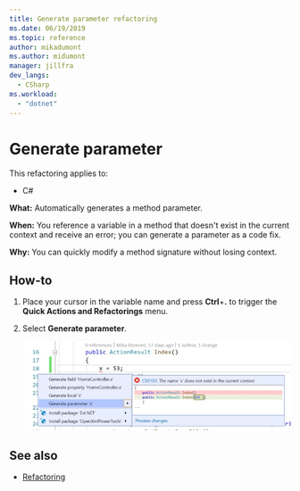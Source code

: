 ```yaml
---
title: Generate parameter refactoring
ms.date: 06/19/2019
ms.topic: reference
author: mikadumont
ms.author: midumont
manager: jillfra
dev_langs:
  - CSharp
ms.workload: 
  - "dotnet"
---
```

# Generate parameter

This refactoring applies to:

- C#

**What:** Automatically generates a method parameter.

**When:** You reference a variable in a method that doesn't exist in the current context and receive an error; you can generate a parameter as a code fix. 

**Why:** You can quickly modify a method signature without losing context.

## How-to

1. Place your cursor in the variable name and press **Ctrl**+**.** to trigger the **Quick Actions and Refactorings** menu.
1. Select **Generate parameter**.

   ![Generate parameter](media/generate-parameter.png) 

## See also

- [Refactoring](../refactoring-in-visual-studio.md)
